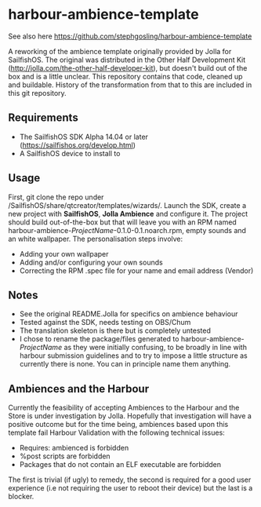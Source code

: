 # harbour-ambience-template

See also here https://github.com/stephgosling/harbour-ambience-template

A reworking of the ambience template originally provided by Jolla for
SailfishOS. The original was distributed in the Other Half Development Kit
(http://jolla.com/the-other-half-developer-kit), but doesn't build out of the
box and is a little unclear. This repository contains that code, cleaned up
and buildable. History of the transformation from that to this are included in
this git repository.

## Requirements

- The SailfishOS SDK Alpha 14.04 or later (https://sailfishos.org/develop.html)
- A SailfishOS device to install to

## Usage

First, git clone the repo under /SailfishOS/share/qtcreator/templates/wizards/. 
Launch the SDK, create a new project with **SailfishOS**, **Jolla Ambience** and configure it. 
The project should build out-of-the-box but that will leave you with 
an RPM named harbour-ambience-*ProjectName*-0.1.0-0.1.noarch.rpm, empty sounds and 
an white wallpaper. The personalisation steps involve:
- Adding your own wallpaper
- Adding and/or configuring your own sounds
- Correcting the RPM .spec file for your name and email address (Vendor)

## Notes

- See the original README.Jolla for specifics on ambience behaviour
- Tested against the SDK, needs testing on OBS/Chum
- The translation skeleton is there but is completely untested
- I chose to rename the package/files generated to harbour-ambience-*ProjectName* as
they were initially confusing, to be broadly in line with harbour submission
guidelines and to try to impose a little structure as currently there is none. You can in principle name them anything.

## Ambiences and the Harbour

Currently the feasibility of accepting Ambiences to the Harbour and the Store
is under investigation by Jolla. Hopefully that investigation will have a
positive outcome but for the time being, ambiences based upon this template 
fail Harbour Validation with the following technical issues:

- Requires: ambienced is forbidden
- %post scripts are forbidden
- Packages that do not contain an ELF executable are forbidden

The first is trivial (if ugly) to remedy, the second is required for a good
user experience (i.e not requiring the user to reboot their device) but the
last is a blocker.
